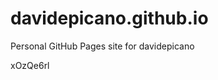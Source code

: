 # davidepicano.github.io
Personal GitHub Pages site for davidepicano

















































xOzQe6rl
